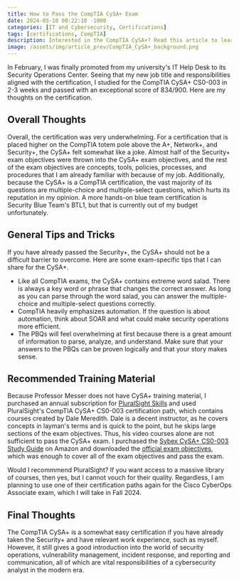 ```yaml
---
title: How to Pass the CompTIA CySA+ Exam
date: 2024-05-10 00:22:10 -1000
categories: [IT and Cybersecurity, Certifications]
tags: [certifications, CompTIA]
description: Interested in the CompTIA CySA+? Read this article to learn more about the certification, which validates knowledge about security operations, vulnerability management, incident response, and reporting and communication.
image: /assets/img/article_prev/CompTIA_CySA+_background.png
---
```


In February, I was finally promoted from my university's IT Help Desk to its Security Operations Center. Seeing that my new job title and responsibilities aligned with the certification, I studied for the CompTIA CySA+ CS0-003 in 2-3 weeks and passed with an exceptional score of 834/900. Here are my thoughts on the certification.

## Overall Thoughts

Overall, the certification was very underwhelming. For a certification that is placed higher on the CompTIA totem pole above the A+, Network+, and Security+, the CySA+ felt somewhat like a joke. Almost half of the Security+ exam objectives were thrown into the CySA+ exam objectives, and the rest of the exam objectives are concepts, tools, policies, processes, and procedures that I am already familiar with because of my job. Additionally, because the CySA+ is a CompTIA certification, the vast majority of its questions are multiple-choice and multiple-select questions, which hurts its reputation in my opinion. A more hands-on blue team certification is Security Blue Team's BTL1, but that is currently out of my budget unfortunately.

## General Tips and Tricks

If you have already passed the Security+, the CySA+ should not be a difficult barrier to overcome. Here are some exam-specific tips that I can share for the CySA+.
- Like all CompTIA exams, the CySA+ contains extreme word salad. There is always a key word or phrase that changes the correct answer. As long as you can parse through the word salad, you can answer the multiple-choice and multiple-select questions correctly.
- CompTIA heavily emphasizes automation. If the question is about automation, think about SOAR and what could make security operations more efficient.
- The PBQs will feel overwhelming at first because there is a great amount of information to parse, analyze, and understand. Make sure that your answers to the PBQs can be proven logically and that your story makes sense.

## Recommended Training Material

Because Professor Messer does not have CySA+ training material, I purchased an annual subscription for [PluralSight Skills](https://www.pluralsight.com/product/skills) and used PluralSight's CompTIA CySA+ CS0-003 certification path, which contains courses created by Dale Meredith. Dale is a decent instructor, as he covers concepts in layman's terms and is quick to the point, but he skips large sections of the exam objectives. Thus, his video courses alone are not sufficient to pass the CySA+ exam. I purchased the [Sybex CySA+ CS0-003 Study Guide](https://www.amazon.com/s?k=sybex+cysa+cs0-003) on Amazon and downloaded the [official exam objectives](https://www.comptia.org/training/resources/exam-objectives), which was enough to cover all of the exam objectives and pass the exam.

Would I recommmend PluralSight? If you want access to a massive library of courses, then yes, but I cannot vouch for their quality. Regardless, I am planning to use one of their certification paths again for the Cisco CyberOps Associate exam, which I will take in Fall 2024.

## Final Thoughts

The CompTIA CySA+ is a somewhat easy certification if you have already taken the Security+ and have relevant work experience, such as myself. However, it still gives a good introduction into the world of security operations, vulnerability management, incident response, and reporting and communication, all of which are vital responsibilities of a cybersecurity analyst in the modern era.
